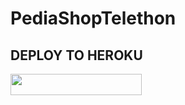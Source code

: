 # PediaShopTelethon

## DEPLOY TO HEROKU

<p align="left"><a href="https://dashboard.heroku.com/new?template=https://github.com/wise-maestro/nandapediabroadcast"> <img 
src="https://img.shields.io/badge/Deploy%20To%20Heroku-purple?style=flat&logo=heroku" width="210" height="34.45" /></a></p>
